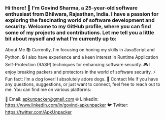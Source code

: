 ### Hi there! 👋 I'm Govind Sharma, a 25-year-old software enthusiast from Bhilwara, Rajasthan, India. I have a passion for exploring the fascinating world of software development and security. Welcome to my GitHub profile, where you can find some of my projects and contributions. Let me tell you a little bit about myself and what I'm currently up to:

About Me
📚 Currently, I'm focusing on honing my skills in JavaScript and Python.
🔒 I also have experience and a keen interest in Runtime Application Self-Protection (RASP) techniques for enhancing software security.
🎮 I enjoy breaking packers and protectors in the world of software security.
⚡ Fun fact: I'm a dog lover! I absolutely adore dogs. 🐶
Contact Me
If you have any questions, suggestions, or just want to connect, feel free to reach out to me. You can find me on various platforms:

📧 Email: apkunpacker@gmail.com
🌐 LinkedIn: https://www.linkedin.com/in/govind-apkunpacker
🐦 Twitter: https://twitter.com/ApkUnpacker





